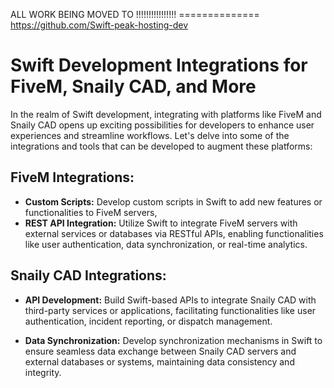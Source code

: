 


ALL WORK BEING MOVED TO !!!!!!!!!!!!!!!! ============== https://github.com/Swift-peak-hosting-dev





# Swift Development Integrations for FiveM, Snaily CAD, and More

In the realm of Swift development, integrating with platforms like FiveM and Snaily CAD opens up exciting possibilities for developers to enhance user experiences and streamline workflows. Let's delve into some of the integrations and tools that can be developed to augment these platforms:

## FiveM Integrations:

- **Custom Scripts:** Develop custom scripts in Swift to add new features or functionalities to FiveM servers, 
- **REST API Integration:** Utilize Swift to integrate FiveM servers with external services or databases via RESTful APIs, enabling functionalities like user authentication, data synchronization, or real-time analytics.



## Snaily CAD Integrations:

- **API Development:** Build Swift-based APIs to integrate Snaily CAD with third-party services or applications, facilitating functionalities like user authentication, incident reporting, or dispatch management.

- **Data Synchronization:** Develop synchronization mechanisms in Swift to ensure seamless data exchange between Snaily CAD servers and external databases or systems, maintaining data consistency and integrity.

